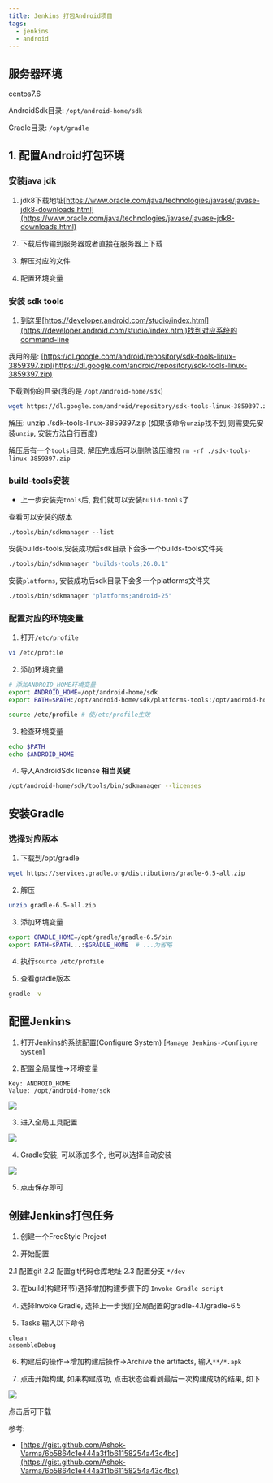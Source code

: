 ```yaml
---
title: Jenkins 打包Android项目
tags:
  - jenkins
  - android
---
```


## 服务器环境

centos7.6

AndroidSdk目录: `/opt/android-home/sdk`

Gradle目录: `/opt/gradle`

## 1. 配置Android打包环境

### 安装java jdk

1. jdk8下载地址[https://www.oracle.com/java/technologies/javase/javase-jdk8-downloads.html](https://www.oracle.com/java/technologies/javase/javase-jdk8-downloads.html)

2. 下载后传输到服务器或者直接在服务器上下载

3. 解压对应的文件

4. 配置环境变量

### 安装 sdk tools

1. 到这里[https://developer.android.com/studio/index.html](https://developer.android.com/studio/index.html)找到对应系统的command-line

我用的是: [https://dl.google.com/android/repository/sdk-tools-linux-3859397.zip](https://dl.google.com/android/repository/sdk-tools-linux-3859397.zip)

下载到你的目录(我的是  `/opt/android-home/sdk`)
```bash
wget https://dl.google.com/android/repository/sdk-tools-linux-3859397.zip
```

解压: unzip ./sdk-tools-linux-3859397.zip   (如果该命令`unzip`找不到,则需要先安装`unzip`, 安装方法自行百度)

解压后有一个`tools`目录, 解压完成后可以删除该压缩包  `rm -rf ./sdk-tools-linux-3859397.zip`

### build-tools安装

- 上一步安装完`tools`后, 我们就可以安装`build-tools`了

查看可以安装的版本
```base
./tools/bin/sdkmanager --list
```

安装builds-tools,安装成功后sdk目录下会多一个builds-tools文件夹
```bash
./tools/bin/sdkmanager "builds-tools;26.0.1"
```

安装`platforms`, 安装成功后sdk目录下会多一个platforms文件夹
```bash
./tools/bin/sdkmanager "platforms;android-25"
```

### 配置对应的环境变量

1. 打开`/etc/profile`

```bash
vi /etc/profile
```

2. 添加环境变量
```bash
# 添加ANDROID_HOME环境变量
export ANDROID_HOME=/opt/android-home/sdk
export PATH=$PATH:/opt/android-home/sdk/platforms-tools:/opt/android-home/sdk/tools
```

```bash
source /etc/profile # 使/etc/profile生效
```

3. 检查环境变量

```bash
echo $PATH
echo $ANDROID_HOME
```

4. 导入AndroidSdk license **相当关键**

```bash
/opt/android-home/sdk/tools/bin/sdkmanager --licenses
```

## 安装Gradle

### 选择对应版本

1. 下载到/opt/gradle
```bash
wget https://services.gradle.org/distributions/gradle-6.5-all.zip
```

2. 解压
```bash
unzip gradle-6.5-all.zip
```

3. 添加环境变量

```bash
export GRADLE_HOME=/opt/gradle/gradle-6.5/bin
export PATH=$PATH...:$GRADLE_HOME  # ...为省略
```

4. 执行`source /etc/profile`

5. 查看gradle版本

```bash
gradle -v
```

## 配置Jenkins

1. 打开Jenkins的系统配置(Configure System) [`Manage Jenkins->Configure System`]

2. 配置全局属性->环境变量

```
Key: ANDROID_HOME
Value: /opt/android-home/sdk
```

![](https://raw.githubusercontent.com/liyajie920112/images/main/blog/20210608161121.png)

3. 进入全局工具配置

![](https://raw.githubusercontent.com/liyajie920112/images/main/blog/20210608161324.png)

4. Gradle安装, 可以添加多个, 也可以选择自动安装

![](https://raw.githubusercontent.com/liyajie920112/images/main/blog/20210608161445.png)

5. 点击保存即可

## 创建Jenkins打包任务

1. 创建一个FreeStyle Project

2. 开始配置

  2.1 配置git
  2.2 配置git代码仓库地址
  2.3 配置分支 `*/dev`

3. 在build(构建环节)选择增加构建步骤下的 `Invoke Gradle script`

4. 选择Invoke Gradle, 选择上一步我们全局配置的gradle-4.1/gradle-6.5

5. Tasks 输入以下命令

```
clean
assembleDebug
```

6. 构建后的操作->增加构建后操作->Archive the artifacts, 输入`**/*.apk`

7. 点击开始构建, 如果构建成功, 点击状态会看到最后一次构建成功的结果, 如下

![](https://raw.githubusercontent.com/liyajie920112/images/main/blog/20210608162239.png)

点击后可下载

参考:
- [https://gist.github.com/Ashok-Varma/6b5864c1e444a3f1b61158254a43c4bc](https://gist.github.com/Ashok-Varma/6b5864c1e444a3f1b61158254a43c4bc)
